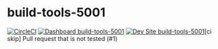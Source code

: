 # build-tools-5001

[![CircleCI](https://circleci.com/gh/pantheon-ci-bot/build-tools-5001.svg?style=shield)](https://circleci.com/gh/pantheon-ci-bot/build-tools-5001)
[![Dashboard build-tools-5001](https://img.shields.io/badge/dashboard-build_tools_5001-yellow.svg)](https://dashboard.pantheon.io/sites/266e4d65-474f-4494-bd53-55379bba751a#dev/code)
[![Dev Site build-tools-5001](https://img.shields.io/badge/site-build_tools_5001-blue.svg)](http://dev-build-tools-5001.pantheonsite.io/)[ci skip] Pull request that is not tested (#1)
